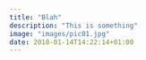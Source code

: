 ```yaml
---
title: "Blah"
description: "This is something"
image: "images/pic01.jpg"
date: 2018-01-14T14:22:14+01:00
---
```


